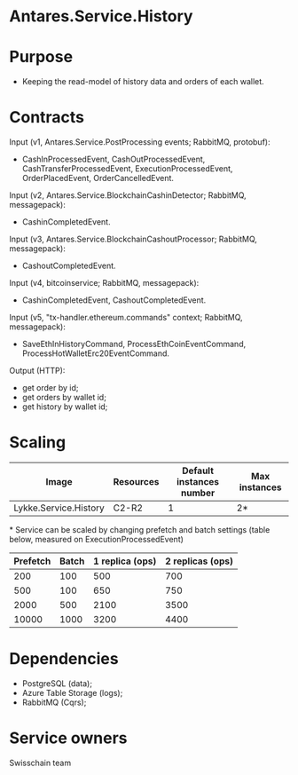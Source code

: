 # Antares.Service.History 

# Purpose

  - Keeping the read-model of history data and orders of each wallet.

# Contracts

Input (v1, Antares.Service.PostProcessing events; RabbitMQ, protobuf):
  - CashInProcessedEvent, CashOutProcessedEvent, CashTransferProcessedEvent, ExecutionProcessedEvent, OrderPlacedEvent, OrderCancelledEvent.

Input (v2, Antares.Service.BlockchainCashinDetector; RabbitMQ, messagepack):
  - CashinCompletedEvent.
  
Input (v3, Antares.Service.BlockchainCashoutProcessor; RabbitMQ, messagepack):
  - CashoutCompletedEvent.
  
Input (v4, bitcoinservice; RabbitMQ, messagepack):
  - CashinCompletedEvent, CashoutCompletedEvent.

Input (v5, "tx-handler.ethereum.commands" context; RabbitMQ, messagepack):
  - SaveEthInHistoryCommand, ProcessEthCoinEventCommand, ProcessHotWalletErc20EventCommand.
  
Output (HTTP):
  - get order by id;
  - get orders by wallet id;
  - get history by wallet id;

# Scaling

| Image | Resources | Default instances number | Max instances |
| ------ | ------ | ------ | ------ |
| Lykke.Service.History | C2-R2 | 1 | 2* |

 \* Service can be scaled by changing prefetch and batch settings (table below, measured on ExecutionProcessedEvent)

| Prefetch | Batch | 1 replica (ops) | 2 replicas (ops) |
| ------ | ------ | ------ | ------ |
| 200 | 100 | 500 | 700 |
| 500 | 100 | 650 | 750 |
| 2000 | 500 | 2100 | 3500 |
| 10000 | 1000 | 3200 | 4400 |

# Dependencies
  - PostgreSQL (data);
  - Azure Table Storage (logs);
  - RabbitMQ (Cqrs);

# Service owners
Swisschain team

